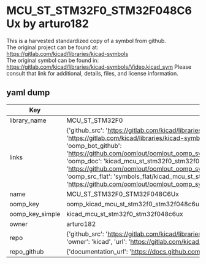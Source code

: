 # MCU_ST_STM32F0_STM32F048C6Ux by arturo182  
This is a harvested standardized copy of a symbol from github.  
The original project can be found at:  
https://gitlab.com/kicad/libraries/kicad-symbols  
The original symbol can be found in:
https://gitlab.com/kicad/libraries/kicad-symbols/Video.kicad_sym
Please consult that link for additional, details, files, and license information.  
## yaml dump  
| Key | Value |  
| --- | --- |  
| library_name | MCU_ST_STM32F0 |  
| links | {'github_src': 'https://gitlab.com/kicad/libraries/kicad-symbols/Video.kicad_sym', 'github_src_repo': 'https://gitlab.com/kicad/libraries/kicad-symbols', 'oomp_bot': 'kicad_mcu_st_stm32f0_stm32f048c6ux/working', 'oomp_bot_github': 'https://github.com/oomlout/oomlout_oomp_symbol_bot/tree/main/kicad_mcu_st_stm32f0_stm32f048c6ux/working', 'oomp_doc': 'kicad_mcu_st_stm32f0_stm32f048c6ux/working', 'oomp_doc_github': 'https://github.com/oomlout/oomlout_oomp_symbol_doc/tree/main/kicad_mcu_st_stm32f0_stm32f048c6ux/working', 'oomp_src_flat': 'symbols_flat/kicad_mcu_st_stm32f0_stm32f048c6ux/working', 'oomp_src_flat_github': 'https://github.com/oomlout/oomlout_oomp_symbol_src/tree/main/kicad_mcu_st_stm32f0_stm32f048c6ux/working'} |  
| name | MCU_ST_STM32F0_STM32F048C6Ux |  
| oomp_key | oomp_kicad_mcu_st_stm32f0_stm32f048c6ux |  
| oomp_key_simple | kicad_mcu_st_stm32f0_stm32f048c6ux |  
| owner | arturo182 |  
| repo | {'github_src': 'https://gitlab.com/kicad/libraries/kicad-symbols/Video.kicad_sym', 'name': 'libraries/kicad-symbols', 'owner': 'kicad', 'url': 'https://gitlab.com/kicad/libraries/kicad-symbols'} |  
| repo_github | {'documentation_url': 'https://docs.github.com/rest/repos/repos#get-a-repository', 'message': 'Not Found'} |  


